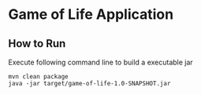 # Game of Life Application

## How to Run


Execute following command line to build a executable jar


```
mvn clean package
java -jar target/game-of-life-1.0-SNAPSHOT.jar
```

